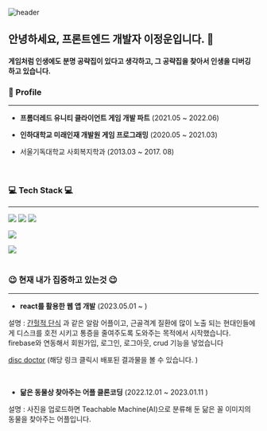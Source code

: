 
<!-- ![header](https://capsule-render.vercel.app/api?type=soft&color=auto&height=100&section=header&text=JungwoonLee&fontSize=80) -->
![header](https://capsule-render.vercel.app/api?type=slice&color=ffc0cb&height=200&section=header&text=JungwoonLee&fontSize=100&fontColor=d7a4ada2)



## 안녕하세요, 프론트엔드 개발자 이정운입니다. 👋
#### 게임처럼 인생에도 분명 공략집이 있다고 생각하고, 그 공략집을 찾아서 인생을 디버깅 하고 있습니다.




### 🏢 Profile
---
- **프롬더레드 유니티 클라이언트 게임 개발 파트** (2021.05 ~ 2022.06)

- **인하대학교 미래인재 개발원 게임 프로그래밍** (2020.05 ~ 2021.03)

- 서울기독대학교 사회복지학과 (2013.03 ~ 2017. 08)<br> <br><br> 

### 💻 Tech Stack 💻
---

 <img src="https://img.shields.io/badge/html5-E34F26?style=for-the-badge&logo=html5&logoColor=white">    <img src="https://img.shields.io/badge/css-1572B6?style=for-the-badge&logo=css3&logoColor=white">   <img src="https://img.shields.io/badge/javascript-F7DF1E?style=for-the-badge&logo=javascript&logoColor=black"> 
 
 
<img src="https://img.shields.io/badge/react-61DAFB?style=for-the-badge&logo=react&logoColor=black"> 

<img src="https://img.shields.io/badge/-C%23-00599C?style=flat-square&logo=c%2B%2B&logoColor=white"/></a>   <br> <br>
   




### 😉 현재 내가 집중하고 있는것 😉
---

- **react를 활용한 웹 앱 개발** (2023.05.01 ~ )

설명 : [간헐적 단식](https://play.google.com/store/apps/details?id=bodyfast.zero.fastingtracker.weightloss&hl=ko&gl=EG) 과 같은 알람 어플이고, 근골격계 질환에 많이 노출 되는 현대인들에게 디스크를 호전 시키고 통증을 줄여주도록 도와주는 목적에서 시작했습니다. firebase와 연동해서 회원가입, 로그인, 로그아웃, crud 기능을 넣었습니다

[disc doctor](https://disk-doctor-8c3fc.web.app/)  (해당 링크 클릭시 배포된 결과물을 볼 수 있습니다. )

<br/>

- **닮은 동물상 찾아주는 어플 클론코딩** (2022.12.01 ~ 2023.01.11 )

설명 : 사진을 업로드하면 Teachable Machine(AI)으로 분류해 둔 닮은 꼴 이미지의 동물을 찾아주는 어플입니다. 

<!--
**AronLee5263/AronLee5263** is a ✨ _special_ ✨ repository because its `README.md` (this file) appears on your GitHub profile.

Here are some ideas to get you started:

- 🔭 I’m currently working on ...
- 🌱 I’m currently learning ...
- 👯 I’m looking to collaborate on ...
- 🤔 I’m looking for help with ...
- 💬 Ask me about ...
- 📫 How to reach me: ...
- 😄 Pronouns: ...
- ⚡ Fun fact: ...
-->
